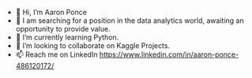 - 👋 Hi, I’m Aaron Ponce
- 👀 I am searching for a position in the data analytics world, awaiting an opportunity to provide value.
- 🌱 I’m currently learning Python.
- 💞️ I’m looking to collaborate on Kaggle Projects. 
- 📫 Reach me on LinkedIn https://www.linkedin.com/in/aaron-ponce-486120172/


